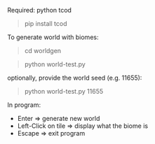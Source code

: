 Required: python tcod
  > pip install tcod

To generate world with biomes:
  > cd worldgen

  > python world-test.py

optionally, provide the world seed (e.g. 11655):
  > python world-test.py 11655

In program:
  * Enter                 => generate new world
  * Left-Click on tile    => display what the biome is
  * Escape                => exit program

